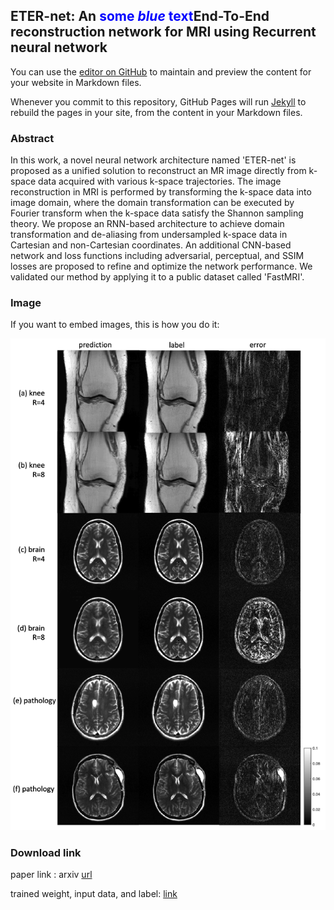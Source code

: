 ## ETER-net: An <span style="color:blue">some *blue* text</span>End-To-End reconstruction network for MRI using Recurrent neural network



You can use the [editor on GitHub](https://github.com/changheunoh/eternet_fastmri/edit/master/README.md) to maintain and preview the content for your website in Markdown files.

Whenever you commit to this repository, GitHub Pages will run [Jekyll](https://jekyllrb.com/) to rebuild the pages in your site, from the content in your Markdown files.


### Abstract


In this work, a novel neural network architecture named 'ETER-net' is proposed as a unified solution to reconstruct an MR image directly from k-space data acquired with various k-space trajectories. The image reconstruction in MRI is performed by transforming the k-space data into image domain, where the domain transformation can be executed by Fourier transform when the k-space data satisfy the Shannon sampling theory. We propose an RNN-based architecture to achieve domain transformation and de-aliasing from undersampled k-space data in Cartesian and non-Cartesian coordinates. An additional CNN-based network and loss functions including adversarial, perceptual, and SSIM losses are proposed to refine and optimize the network performance.
We validated our method by applying it to a public dataset called 'FastMRI'. 

### Image

If you want to embed images, this is how you do it:

![Image of FastMRI](fastmri.png)


### Download link

paper link : arxiv [url](https://github.com/changheunoh/eternet_fastmri/edit/master/README.md)

trained weight, input data, and label: [link](https://github.com/changheunoh/eternet_fastmri/edit/master/README.md)

